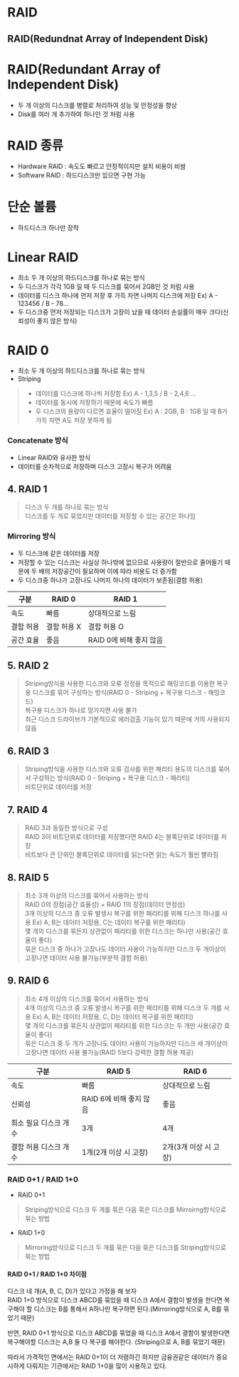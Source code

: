RAID
====================================
RAID(Redundnat Array of Independent Disk)
------------------------------------

# RAID(Redundant Array of Independent Disk)
* 두 개 이상의 디스크를 병렬로 처리하여 성능 및 안정성을 향상
* Disk를 여러 개 추가하여 하나인 것 처럼 사용

# RAID 종류
* Hardware RAID : 속도도 빠르고 안정적이지만 설치 비용이 비쌈
* Software RAID : 하드디스크만 있으면 구현 가능

# 단순 볼륨  
* 하드디스크 하나만 장착   

# Linear RAID   
* 최소 두 개 이상의 하드디스크를 하나로 묶는 방식   
* 두 디스크가 각각 1GB 일 때 두 디스크를 묶어서 2GB인 것 처럼 사용
* 데이터를 디스크 하나에 먼저 저장 후 가득 차면 나머지 디스크에 저장 Ex) A - 123456 / B - 78...
* 두 디스크중 먼저 저장되는 디스크가 고장이 났을 때 데이터 손실률이 매우 크다(신뢰성이 좋지 않은 방식) 

# RAID 0
* 최소 두 개 이상의 하드디스크를 하나로 묶는 방식
* Striping
> * 데이터를 디스크에 하나씩 저장함 Ex) A - 1,3,5 / B - 2,4,6 ... 
> * 데이터를 동시에 저장하기 때문에 속도가 빠름
> * 두 디스크의 용량이 다르면 효율이 떨어짐 Ex) A : 2GB, B : 1GB 일 때 B가 가득 차면 A도 저장 못하게 됨
### Concatenate 방식
- Linear RAID와 유사한 방식
-  데이터를 순차적으로 저장하며 디스크 고장시 복구가 어려움
## 4. RAID 1
> 디스크 두 개를 하나로 묶는 방식   
> 디스크를 두 개로 묶었지만 데이터를 저장할 수 있는 공간은 하나임
### Mirroring 방식
- 두 디스크에 같은 데이터를 저장
- 저장할 수 있는 디스크는 사실상 하나밖에 없으므로 사용량이 절반으로 줄어들기 때문에 두 배의 저장공간이 필요하며 이에 따라 비용도 더 증가함
- 두 디스크중 하나가 고장나도 나머지 하나의 데이터가 보존됨(결함 허용)   
   
|구분|RAID 0|RAID 1|
|------|---|---|
|속도|빠름|상대적으로 느림|
|결함 허용|결함 허용 X|결함 허용 O|
|공간 효율|좋음|RAID 0에 비해 좋지 않음|   
   
## 5. RAID 2
> Striping방식을 사용한 디스크와 오류 정정을 목적으로 해밍코드를 이용한 복구용 디스크를 묶어 구성하는 방식(RAID 0 - Striping + 복구용 디스크 - 해밍코드)   
> 복구용 디스크가 하나로 망가지면 사용 불가   
> 최근 디스크 드라이브가 기본적으로 에러검출 기능이 있기 때문에 거의 사용되지 않음
## 6. RAID 3
> Striping방식을 사용한 디스크와 오류 검사를 위한 패리티 용도의 디스크를 묶어서 구성하는 방식(RAID 0 - Striping + 복구용 디스크 - 패리티)   
> 비트단위로 데이터를 저장
## 7. RAID 4
> RAID 3과 동일한 방식으로 구성   
> RAID 3이 비트단위로 데이터를 저장했다면 RAID 4는 블록단위로 데이터를 저장   
> 비트보다 큰 단위인 블록단위로 데이터를 읽는다면 읽는 속도가 훨씬 빨라짐   
## 8. RAID 5
> 최소 3개 이상의 디스크를 묶어서 사용하는 방식   
> RAID 0의 장점(공간 효율성) + RAID 1의 장점(데이터 안정성)   
> 3개 이상의 디스크 중 오류 발생시 복구를 위한 패리티를 위해 디스크 하나를 사용 Ex) A, B는 데이터 저장용, C는 데이터 복구를 위한 패리티)   
> 몇 개의 디스크를 묶든지 상관없이 패리티를 위한 디스크는 하나만 사용(공간 효율이 좋다)   
> 묶은 디스크 중 하나가 고장나도 데이터 사용이 가능하지만 디스크 두 개이상이 고장나면 데이터 사용 불가능(부분적 결함 허용)
## 9. RAID 6
> 최소 4개 이상의 디스크를 묶어서 사용하는 방식   
> 4개 이상의 디스크 중 오류 발생시 복구를 위한 패리티를 위해 디스크 두 개를 사용 Ex) A, B는 데이터 저장용, C, D는 데이터 복구를 위한 패리티)   
> 몇 개의 디스크를 묶든지 상관없이 패리티를 위한 디스크는 두 개만 사용(공간 효율이 좋다)   
> 묶은 디스크 중 두 개가 고장나도 데이터 사용이 가능하지만 디스크 세 개이상이 고장나면 데이터 사용 불가능(RAID 5보다 강력한 결함 허용 제공)

|구분|RAID 5|RAID 6|
|------|---|---|
|속도|빠름|상대적으로 느림|
|신뢰성|RAID 6에 비해 좋지 않음|좋음|   
|최소 필요 디스크 개수|3개|4개|
|결함 허용 디스크 개수|1개(2개 이상 시 고장)|2개(3개 이상 시 고장)|   

###  RAID 0+1 / RAID 1+0
- RAID 0+1 
> Striping방식으로 디스크 두 개를 묶은 다음 묶은 디스크를 Mirroirng방식으로 묶는 방법
- RAID 1+0
> Mirroring방식으로 디스크 두 개를 묶은 다음 묶은 디스크를 Striping방식으로 묶는 방법

#### RAID 0+1 / RAID 1+0 차이점
디스크 네 개(A, B, C, D)가 있다고 가정을 해 보자   
RAID 1+0 방식으로 디스크 ABCD를 묶었을 때 디스크 A에서 결함이 발생을 한다면 복구해야 할 디스크는 B를 통해서 A하나만 복구하면 된다.(Mirroring방식으로 A, B를 묶었기 때문)   
   
반면, RAID 0+1 방식으로 디스크 ABCD를 묶었을 때 디스크 A에서 결함이 발생한다면 복구해야할 디스크는 A,B 둘 다 복구를 해야한다. (Striping으로 A, B를 묶었기 때문)   
   
따라서 가격적인 면에서는 RAID 0+1이 더 저렴하긴 하지만 금융권같은 데이터가 중요시하게 다뤄지는 기관에서는 RAID 1+0을 많이 사용하고 있다.
